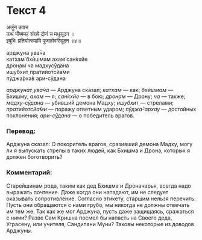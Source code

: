 # Текст 4

अर्जुन उवाच  
कथं भीष्ममहं संख्ये द्रोणं च मधुसूदन ।  
इषुभिः प्रतियोत्स्यामि पूजार्हावरिसूदन ॥४॥

арджуна ува̄ча  
катхам̇ бхӣшмам ахам̇ сан̇кхйе  
дрон̣ам̇ ча мадхусӯдана  
ишубхит̣ пратийотсйа̄ми  
пӯджа̄рха̄в ари-сӯдана

_арджунат̣ ува̄ча_ — Арджуна сказал; _катхам_ — как; _бхӣшмам_ — Бхишму; _ахам_ — я; _сан̇кхйе_ — в бою; _дрон̣ам_ — Дрону; _ча_ — также; _мадху-сӯдана_ — убивший демона Мадху; _ишубхит̣_ — стрелами; _пратийотсйа̄ми_ — поражу ответным ударом; _пӯджа̄-архау_ — достойных поклонения; _ари-сӯдана_ — о победитель врагов.

### Перевод:

Арджуна сказал: О покоритель врагов, сразивший демона Мадху, могу ли я выпускать стрелы в таких людей, как Бхишма и Дрона, которых я должен боготворить?

### Комментарий:

Старейшинам рода, таким как дед Бхишма и Дроначарья, всегда надо выражать почтение. Даже когда они нападают, им не следует оказывать сопротивление. Согласно этикету, старшим нельзя перечить. Пусть они обращаются с нами грубо, мы никогда не должны отвечать им тем же. Так как же мог Арджуна, пусть даже защищаясь, сражаться с ними? Разве Сам Кришна посмел бы напасть на Своего деда, Уграсену, или учителя, Сандипани Муни? Таковы некоторые из доводов Арджуны.